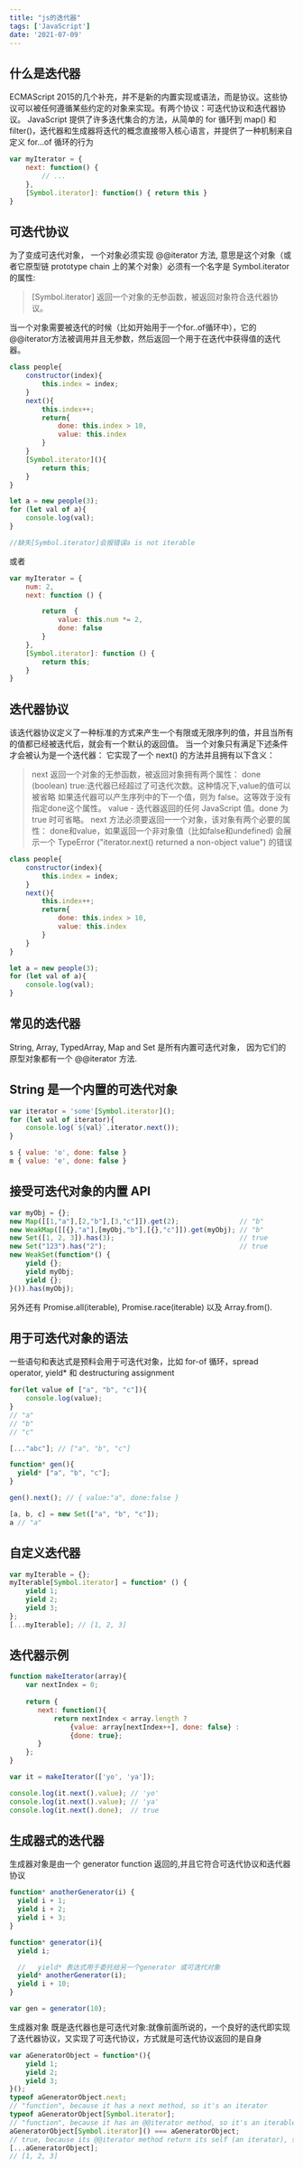 ```yaml
---
title: "js的迭代器"
tags: ['JavaScript']
date: '2021-07-09'
---
```


## 什么是迭代器

ECMAScript 2015的几个补充，并不是新的内置实现或语法，而是协议。这些协议可以被任何遵循某些约定的对象来实现。有两个协议：可迭代协议和迭代器协议。
JavaScript 提供了许多迭代集合的方法，从简单的 for 循环到 map() 和 filter()，迭代器和生成器将迭代的概念直接带入核心语言，并提供了一种机制来自定义 for...of 循环的行为

```js
var myIterator = {
    next: function() {
        // ...
    },
    [Symbol.iterator]: function() { return this }
}
```

## 可迭代协议

为了变成可迭代对象， 一个对象必须实现 @@iterator 方法, 意思是这个对象（或者它原型链 prototype chain 上的某个对象）必须有一个名字是 Symbol.iterator 的属性:
> [Symbol.iterator]
返回一个对象的无参函数，被返回对象符合迭代器协议。

当一个对象需要被迭代的时候（比如开始用于一个for..of循环中），它的@@iterator方法被调用并且无参数，然后返回一个用于在迭代中获得值的迭代器。

```js
class people{
    constructor(index){
        this.index = index;
    }
    next(){
        this.index++;
        return{
            done: this.index > 10,
            value: this.index
        }
    }
    [Symbol.iterator](){
        return this;
    }
}

let a = new people(3);
for (let val of a){
    console.log(val);
}

//缺失[Symbol.iterator]会报错误a is not iterable
```

或者

```javascript
var myIterator = {
    num: 2,
    next: function () {

        return  {
            value: this.num *= 2,
            done: false
        }
    },
    [Symbol.iterator]: function () {
        return this;
    }
}
```

## 迭代器协议

该迭代器协议定义了一种标准的方式来产生一个有限或无限序列的值，并且当所有的值都已经被迭代后，就会有一个默认的返回值。
当一个对象只有满足下述条件才会被认为是一个迭代器：
它实现了一个 next() 的方法并且拥有以下含义：

> next
返回一个对象的无参函数，被返回对象拥有两个属性：
done (boolean)
true:迭代器已经超过了可迭代次数。这种情况下,value的值可以被省略
如果迭代器可以产生序列中的下一个值，则为 false。这等效于没有指定done这个属性。
value - 迭代器返回的任何 JavaScript 值。done 为 true 时可省略。
next 方法必须要返回一一个对象，该对象有两个必要的属性： done和value，如果返回一个非对象值（比如false和undefined) 会展示一个 TypeError ("iterator.next() returned a non-object value") 的错误

```javascript
class people{
    constructor(index){
        this.index = index;
    }
    next(){
        this.index++;
        return{
            done: this.index > 10,
            value: this.index
        }
    }
}

let a = new people(3);
for (let val of a){
    console.log(val);
}
```

## 常见的迭代器

String, Array, TypedArray, Map and Set 是所有内置可迭代对象， 因为它们的原型对象都有一个 @@iterator 方法.

## String 是一个内置的可迭代对象

```javascript
var iterator = 'some'[Symbol.iterator]();
for (let val of iterator){
    console.log(`${val}`,iterator.next());
}

s { value: 'o', done: false }
m { value: 'e', done: false }
```

## 接受可迭代对象的内置 API

```javascript
var myObj = {};
new Map([[1,"a"],[2,"b"],[3,"c"]]).get(2);               // "b"
new WeakMap([[{},"a"],[myObj,"b"],[{},"c"]]).get(myObj); // "b"
new Set([1, 2, 3]).has(3);                               // true
new Set("123").has("2");                                 // true
new WeakSet(function*() {
    yield {};
    yield myObj;
    yield {};
}()).has(myObj); 
```

另外还有 Promise.all(iterable), Promise.race(iterable) 以及 Array.from().

## 用于可迭代对象的语法

一些语句和表达式是预料会用于可迭代对象，比如 for-of 循环，spread operator, yield* 和 destructuring assignment

```javascript
for(let value of ["a", "b", "c"]){
    console.log(value);
}
// "a"
// "b"
// "c"

[..."abc"]; // ["a", "b", "c"]

function* gen(){
  yield* ["a", "b", "c"];
}

gen().next(); // { value:"a", done:false }

[a, b, c] = new Set(["a", "b", "c"]);
a // "a"
```

## 自定义迭代器

```javascript
var myIterable = {};
myIterable[Symbol.iterator] = function* () {
    yield 1;
    yield 2;
    yield 3;
};
[...myIterable]; // [1, 2, 3]
```

## 迭代器示例

```javascript
function makeIterator(array){
    var nextIndex = 0;
    
    return {
       next: function(){
           return nextIndex < array.length ?
               {value: array[nextIndex++], done: false} :
               {done: true};
       }
    };
}

var it = makeIterator(['yo', 'ya']);

console.log(it.next().value); // 'yo'
console.log(it.next().value); // 'ya'
console.log(it.next().done);  // true
```

## 生成器式的迭代器

生成器对象是由一个 generator function 返回的,并且它符合可迭代协议和迭代器协议

```javascript
function* anotherGenerator(i) {
  yield i + 1;
  yield i + 2;
  yield i + 3;
}

function* generator(i){
  yield i;

  //   yield* 表达式用于委托给另一个generator 或可迭代对象
  yield* anotherGenerator(i);
  yield i + 10;
}

var gen = generator(10);
```

生成器对象 既是迭代器也是可迭代对象:就像前面所说的，一个良好的迭代即实现了迭代器协议，又实现了可迭代协议，方式就是可迭代协议返回的是自身

```javascript
var aGeneratorObject = function*(){
    yield 1;
    yield 2;
    yield 3;
}();
typeof aGeneratorObject.next;
// "function", because it has a next method, so it's an iterator
typeof aGeneratorObject[Symbol.iterator];
// "function", because it has an @@iterator method, so it's an iterable
aGeneratorObject[Symbol.iterator]() === aGeneratorObject;
// true, because its @@iterator method return its self (an iterator), so it's an well-formed iterable
[...aGeneratorObject];
// [1, 2, 3]
```
